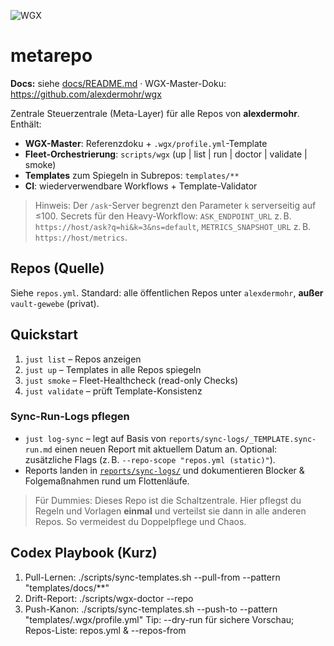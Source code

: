 ![WGX](https://img.shields.io/badge/wgx-enabled-blue)

# metarepo

**Docs:** siehe [docs/README.md](docs/README.md) · WGX-Master-Doku: https://github.com/alexdermohr/wgx

Zentrale Steuerzentrale (Meta-Layer) für alle Repos von **alexdermohr**.
Enthält:
- **WGX-Master**: Referenzdoku + `.wgx/profile.yml`-Template
- **Fleet-Orchestrierung**: `scripts/wgx` (up | list | run | doctor | validate | smoke)
- **Templates** zum Spiegeln in Subrepos: `templates/**`
- **CI**: wiederverwendbare Workflows + Template-Validator

> Hinweis: Der `/ask`-Server begrenzt den Parameter `k` serverseitig auf ≤100.
> Secrets für den Heavy-Workflow: `ASK_ENDPOINT_URL` z. B. `https://host/ask?q=hi&k=3&ns=default`, `METRICS_SNAPSHOT_URL` z. B. `https://host/metrics`.

## Repos (Quelle)
Siehe `repos.yml`. Standard: alle öffentlichen Repos unter `alexdermohr`, **außer** `vault-gewebe` (privat).

## Quickstart
1. `just list` – Repos anzeigen
2. `just up` – Templates in alle Repos spiegeln
3. `just smoke` – Fleet-Healthcheck (read-only Checks)
4. `just validate` – prüft Template-Konsistenz

### Sync-Run-Logs pflegen
- `just log-sync` – legt auf Basis von `reports/sync-logs/_TEMPLATE.sync-run.md` einen neuen Report mit aktuellem Datum an. Optional: zusätzliche Flags (z. B. `--repo-scope "repos.yml (static)"`).
- Reports landen in [`reports/sync-logs/`](reports/sync-logs/) und dokumentieren Blocker & Folgemaßnahmen rund um Flottenläufe.

> Für Dummies: Dieses Repo ist die Schaltzentrale. Hier pflegst du Regeln und Vorlagen **einmal** und verteilst sie dann in alle anderen Repos. So vermeidest du Doppelpflege und Chaos.

## Codex Playbook (Kurz)
1) Pull-Lernen:   ./scripts/sync-templates.sh --pull-from <repo> --pattern "templates/docs/**"
2) Drift-Report:  ./scripts/wgx-doctor --repo <repo>
3) Push-Kanon:    ./scripts/sync-templates.sh --push-to <repo> --pattern "templates/.wgx/profile.yml"
Tip: --dry-run für sichere Vorschau; Repos-Liste: repos.yml & --repos-from
